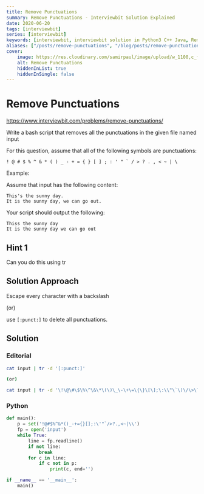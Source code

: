 ```yaml
---
title: Remove Punctuations
summary: Remove Punctuations - Interviewbit Solution Explained
date: 2020-06-20
tags: [interviewbit]
series: [interviewbit]
keywords: [interviewbit, interviewbit solution in Python3 C++ Java, Remove Punctuations solution]
aliases: ["/posts/remove-punctuations", "/blog/posts/remove-punctuations", "/remove-punctuations"]
cover:
    image: https://res.cloudinary.com/samirpaul/image/upload/w_1100,c_fit,co_rgb:FFFFFF,l_text:Arial_70_bold:Remove Punctuations - Solution Explained/problem-solving.webp
    alt: Remove Punctuations
    hiddenInList: true
    hiddenInSingle: false
---
```


# Remove Punctuations

https://www.interviewbit.com/problems/remove-punctuations/

Write a bash script that removes all the punctuations in the given file named input

For this question, assume that all of the following symbols are punctuations:

```
! @ # $ % ^ & * ( ) _ - + = { } [ ] ; : ' " ` / > ? . , < ~ | \
```

Example:

Assume that input has the following content:
```
This's the sunny day.
It is the sunny day, we can go out.
```
Your script should output the following:
```
Thiss the sunny day
It is the sunny day we can go out
```

## Hint 1

Can you do this using tr

## Solution Approach

Escape every character with a backslash

(or)

use `[:punct:]` to delete all punctuations.


## Solution

### Editorial
```bash
cat input | tr -d '[:punct:]'

(or)

cat input | tr -d '\!\@\#\$\%\^\&\*\(\)\_\-\+\=\{\}\[\];\:\\"\`\)\/\>\?\.\,\<\~\|\\' | tr -d "'"

```

### Python
```python
def main():
    p = set('!@#$%^&*()_-+={}[];:\'"`/>?.,<~|\\')
    fp = open('input')
    while True:
        line = fp.readline()
        if not line:
            break
        for c in line:
            if c not in p:
                print(c, end='')

if __name__ == '__main__':
    main()
```